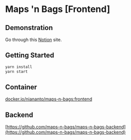 # Maps 'n Bags [Frontend]

## Demonstration
Go through this [Notion](https://niananto.notion.site/Maps-n-Bags-6e5d98e746214e78bb4057484c200aef?pvs=4) site.

## Getting Started
```bash
yarn install
yarn start
```

## Container
[docker.io/niananto/maps-n-bags:frontend](docker.io/niananto/maps-n-bags:frontend)

## Backend
[https://github.com/maps-n-bags/maps-n-bags-backend](https://github.com/maps-n-bags/maps-n-bags-backend)
